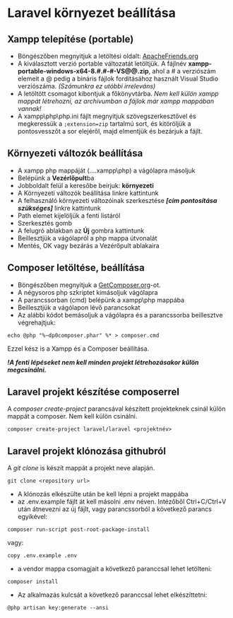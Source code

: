 # Laravel környezet beállítása

## Xampp telepítése (portable)

- Böngészőben megnyitjuk a letöltési oldalt: [ApacheFriends.org](https://sourceforge.net/projects/xampp/files/XAMPP%20Windows/)
- A kiválasztott verzió portable változatát letöltjük. A fájlnév  **xampp-portable-windows-x64-8.#.#-#-VS@@.zip**, ahol a # a verziószám elemeit a @ pedig a bináris fájlok fordításához használt Visual Studio verziószáma. _(Számunkra ez utóbbi irreleváns)_
- A letöltött csomagot kibontjuk a főkönyvtárba. _Nem kell külön xampp mappát létrehozni, az archívumban a fájlok már xampp mappában vannak!_
- A xampp\php\php.ini fájlt megnyitjuk szövegszerkesztővel és megkeressük a ```;extension=zip``` tartalmú sort, és kitöröljük a pontosvesszőt a sor elejéről, majd elmentjük és bezárjuk a fájlt.

## Környezeti változók beállítása

- A xampp php mappáját (....xampp\php) a vágólapra másoljuk
- Belépünk a **Vezérlőpult**ba
- Jobboldalt felül a keresőbe beírjuk: **környezeti**
- A Környezeti változók beállítása linkre kattintunk
- A felhasználó környezeti változóinak szerkesztése ***[cím pontosítása szükséges]*** linkre kattintunk
- Path elemet kijelöljük a fenti listáról
- Szerkesztés gomb
- A felugró ablakban az **Új** gombra kattintunk
- Beillesztjük a vágólapról a php mappa útvonalát
- Mentés, OK vagy bezárás a Vezérőpult ablakaira

## Composer letöltése, beállítása

- Böngészőben megnyitjuk a [GetComposer.org](https://getcomposer.org/download/)-ot.
- A négysoros php szkriptet kimásoljuk vágólapra
- A parancssorban (cmd) belépünk a xampp\php mappába
- Beillesztjük a vágólapon lévő parancsokat
- Az alábbi kódot bemásoljuk a vágólapra és a parancssorba beillesztve végrehajtjuk:

```
echo @php "%~dp0composer.phar" %* > composer.cmd
```

Ezzel kész is a Xampp és a Composer beállítása.  

***!A fenti lépéseket nem kell minden projekt létrehozásakor külön megcsinálni.***

## Laravel projekt készítése composerrel

A _composer create-project_ parancsával készített projekteknek csinál külön mappát a composer.
Nem kell külön csinálni.

```
composer create-project laravel/laravel <projektnév>
```

## Laravel projekt klónozása githubról

A _git clone_ is készít mappát a projekt neve alapján.

```
git clone <repository url>
```

- A klónozás elkészülte után be kell lépni a projekt mappába
- az .env.example fájlt át kell másolni .env néven. Intézőből Ctrl+C/Ctrl+V után átnevezni az új fájlt, vagy parancssorból a következő parancs egyikével:

```
composer run-script post-root-package-install
```

vagy:

```
copy .env.example .env
```

- a vendor mappa csomagjait a következő paranccsal lehet letölteni:

```
composer install
```

- Az alkalmazás kulcsát a következő paranccsal lehet elkészíttetni:

```
@php artisan key:generate --ansi
```
